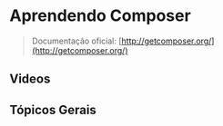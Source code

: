 # Aprendendo Composer

> Documentação oficial: [http://getcomposer.org/](http://getcomposer.org/)

## Videos

## Tópicos Gerais